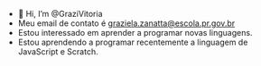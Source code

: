 - 👋 Hi, I’m @GraziVitoria
- Meu email de contato é graziela.zanatta@escola.pr.gov.br 
- Estou interessado em aprender a programar novas linguagens.
- Estou aprendendo a programar recentemente a linguagem de JavaScript e Scratch.
